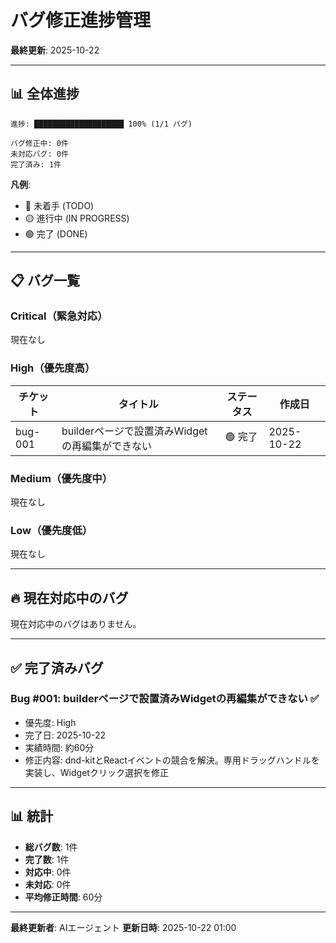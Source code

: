 # バグ修正進捗管理

**最終更新**: 2025-10-22

---

## 📊 全体進捗

```
進捗: ████████████████████ 100% (1/1 バグ)

バグ修正中: 0件
未対応バグ: 0件
完了済み: 1件
```

**凡例**:
- 🔴 未着手 (TODO)
- 🟡 進行中 (IN PROGRESS)
- 🟢 完了 (DONE)

---

## 📋 バグ一覧

### Critical（緊急対応）

現在なし

### High（優先度高）

| チケット | タイトル | ステータス | 作成日 |
|---------|---------|----------|--------|
| bug-001 | builderページで設置済みWidgetの再編集ができない | 🟢 完了 | 2025-10-22 |

### Medium（優先度中）

現在なし

### Low（優先度低）

現在なし

---

## 🔥 現在対応中のバグ

現在対応中のバグはありません。

---

## ✅ 完了済みバグ

### Bug #001: builderページで設置済みWidgetの再編集ができない ✅
- 優先度: High
- 完了日: 2025-10-22
- 実績時間: 約60分
- 修正内容: dnd-kitとReactイベントの競合を解決。専用ドラッグハンドルを実装し、Widgetクリック選択を修正

---

## 📊 統計

- **総バグ数**: 1件
- **完了数**: 1件
- **対応中**: 0件
- **未対応**: 0件
- **平均修正時間**: 60分

---

**最終更新者**: AIエージェント
**更新日時**: 2025-10-22 01:00
